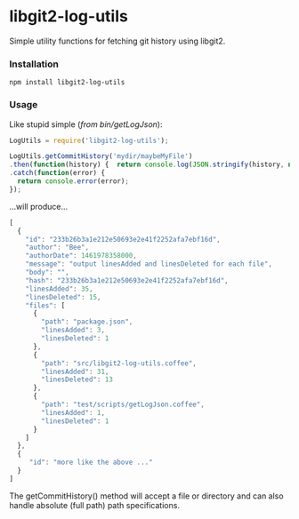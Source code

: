 # libgit2-log-utils
Simple utility functions for fetching git history using libgit2.


### Installation
`npm install libgit2-log-utils`


### Usage
Like stupid simple (*from bin/getLogJson*):

```javascript
LogUtils = require('libgit2-log-utils');

LogUtils.getCommitHistory('mydir/maybeMyFile')
.then(function(history) {  return console.log(JSON.stringify(history, null, 2)); })
.catch(function(error) {
  return console.error(error);
});
```
...will produce...

```javascript
[
  {
    "id": "233b26b3a1e212e50693e2e41f2252afa7ebf16d",
    "author": "Bee",
    "authorDate": 1461978358000,
    "message": "output linesAdded and linesDeleted for each file",
    "body": "",
    "hash": "233b26b3a1e212e50693e2e41f2252afa7ebf16d",
    "linesAdded": 35,
    "linesDeleted": 15,
    "files": [
      {
        "path": "package.json",
        "linesAdded": 3,
        "linesDeleted": 1
      },
      {
        "path": "src/libgit2-log-utils.coffee",
        "linesAdded": 31,
        "linesDeleted": 13
      },
      {
        "path": "test/scripts/getLogJson.coffee",
        "linesAdded": 1,
        "linesDeleted": 1
      }
    ]
  },
  {
     "id": "more like the above ..."
  }
]
```
The getCommitHistory() method will accept a file or directory and can also handle absolute (full path) path specifications.
